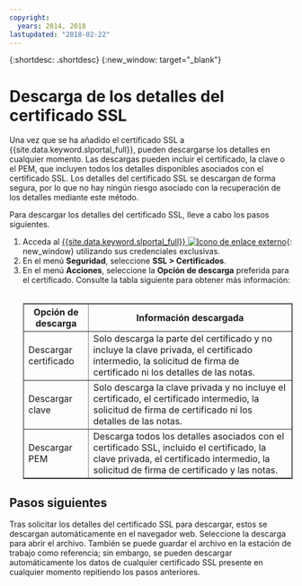 ```yaml
---
copyright:
  years: 2014, 2018
lastupdated: "2018-02-22"
---
```


{:shortdesc: .shortdesc}
{:new_window: target="_blank"}

# Descarga de los detalles del certificado SSL

Una vez que se ha añadido el certificado SSL a {{site.data.keyword.slportal_full}}, pueden descargarse los detalles en cualquier momento. Las descargas pueden incluir el certificado, la clave o el PEM, que incluyen todos los detalles disponibles asociados con el certificado SSL. Los detalles del certificado SSL se descargan de forma segura, por lo que no hay ningún riesgo asociado con la recuperación de los detalles mediante este método.

Para descargar los detalles del certificado SSL, lleve a cabo los pasos siguientes.

1. Acceda al [{{site.data.keyword.slportal_full}} ![Icono de enlace externo](../../icons/launch-glyph.svg "Icono de enlace externo")](https://control.softlayer.com/){: new_window} utilizando sus credenciales exclusivas.
2. En el menú **Seguridad**, seleccione **SSL > Certificados**.
3. En el menú **Acciones**, seleccione la **Opción de descarga** preferida para el certificado. Consulte la tabla siguiente para obtener más información:<br /> <br /><table border="1"><tr><th>Opción de descarga</th><th>Información descargada</th></tr><tr><td>Descargar certificado</td><td>Solo descarga la parte del certificado y no incluye la clave privada, el certificado intermedio, la solicitud de firma de certificado ni los detalles de las notas.</td></tr><tr><td>Descargar clave</td><td>Solo descarga la clave privada y no incluye el certificado, el certificado intermedio, la solicitud de firma de certificado ni los detalles de las notas.</td></tr><tr><td>Descargar PEM</td><td>Descarga todos los detalles asociados con el certificado SSL, incluido el certificado, la clave privada, el certificado intermedio, la solicitud de firma de certificado y las notas.</td></tr></table>

## Pasos siguientes

Tras solicitar los detalles del certificado SSL para descargar, estos se descargan automáticamente en el navegador web. Seleccione la descarga para abrir el archivo. También se puede guardar el archivo en la estación de trabajo como referencia; sin embargo, se pueden descargar automáticamente los datos de cualquier certificado SSL presente en cualquier momento repitiendo los pasos anteriores.
